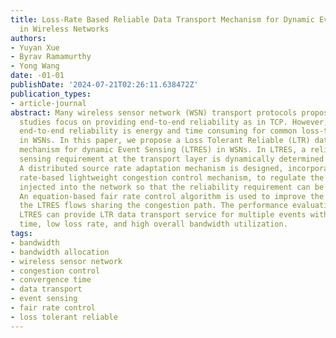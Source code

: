 ```yaml
---
title: Loss-Rate Based Reliable Data Transport Mechanism for Dynamic Event Sensing
  in Wireless Networks
authors:
- Yuyan Xue
- Byrav Ramamurthy
- Yong Wang
date: -01-01
publishDate: '2024-07-21T02:26:11.638472Z'
publication_types:
- article-journal
abstract: Many wireless sensor network (WSN) transport protocols proposed in recent
  studies focus on providing end-to-end reliability as in TCP. However, traditional
  end-to-end reliability is energy and time consuming for common loss-tolerant applications
  in WSNs. In this paper, we propose a Loss Tolerant Reliable (LTR) data transport
  mechanism for dynamic Event Sensing (LTRES) in WSNs. In LTRES, a reliable event
  sensing requirement at the transport layer is dynamically determined by the sink.
  A distributed source rate adaptation mechanism is designed, incorporating a loss
  rate-based lightweight congestion control mechanism, to regulate the data traffic
  injected into the network so that the reliability requirement can be satisfied.
  An equation-based fair rate control algorithm is used to improve the fairness among
  the LTRES flows sharing the congestion path. The performance evaluations show that
  LTRES can provide LTR data transport service for multiple events with short convergence
  time, low loss rate, and high overall bandwidth utilization.
tags:
- bandwidth
- bandwidth allocation
- wireless sensor network
- congestion control
- convergence time
- data transport
- event sensing
- fair rate control
- loss tolerant reliable
---
```

